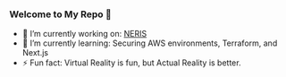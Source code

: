 ### Welcome to My Repo 👋

- 🔭 I’m currently working on: [NERIS](https://fsri.org/programs/neris)
- 🌱 I’m currently learning: Securing AWS environments, Terraform, and Next.js
- ⚡ Fun fact: Virtual Reality is fun, but Actual Reality is better.

